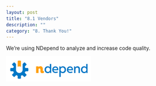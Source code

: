 ```yaml
---
layout: post
title: "8.1 Vendors"
description: ""
category: "8. Thank You!"
---
```


We’re using NDepend to analyze and increase code quality.

[![NDepend](images/ndependlogo.png)](http://www.ndepend.com)
